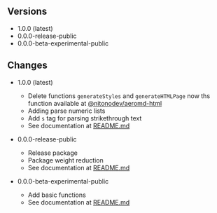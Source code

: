 ## Versions

-   1.0.0 (latest)
-   0.0.0-release-public
-   0.0.0-beta-experimental-public

## Changes

-   1.0.0 (latest)

    -   Delete functions `generateStyles` and `generateHTMLPage` now ths function available at [@nitonodev/aeromd-html](https://www.npmjs.com/package/@nitonodev/aeromd-html)
    -   Adding parse numeric lists
    -   Add `s` tag for parsing strikethrough text
    -   See documentation at [README.md](https://www.npmjs.com/package/@nitonodev/aeromd/v/1.0.0)

-   0.0.0-release-public

    -   Release package
    -   Package weight reduction
    -   See documentation at [README.md](https://www.npmjs.com/package/@nitonodev/aeromd/v/0.0.0-release-public)

-   0.0.0-beta-experimental-public
    -   Add basic functions
    -   See documentation at [README.md](https://www.npmjs.com/package/@nitonodev/aeromd/v/0.0.0-beta-experimental-public)
